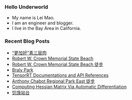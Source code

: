 ### Hello Underworld

- My name is Lei Mao.
- I am an engineer and blogger.
- I live in the Bay Area in California.


### Recent Blog Posts

<!-- BLOG-POST-LIST:START -->
- [“更加好”素三层肉](https://leimao.github.io/essay/%E6%9B%B4%E5%8A%A0%E5%A5%BD%E7%B4%A0%E4%B8%89%E5%B1%82%E8%82%89/)
- [Robert W. Crown Memorial State Beach](https://leimao.github.io/photography/Robert-W-Crown-Memorial-State-Beach-2025-05-26/)
- [Robert W. Crown Memorial State Beach 徒步](https://leimao.github.io/life/Robert-W-Crown-Memorial-State-Beach-2025-05-26/)
- [Braly Park](https://leimao.github.io/photography/Braly-Park-2025-05-25/)
- [TensorRT Documentations and API References](https://leimao.github.io/blog/TensorRT-Documentations-API-References/)
- [Anthony Chabot Regional Park East 徒步](https://leimao.github.io/life/Anthony-Chabot-Regional-Park-East/)
- [Computing Hessian Matrix Via Automatic Differentiation](https://leimao.github.io/blog/Compute-Hessian-Automatic-Differentiation/)
- [饥饿站台](https://leimao.github.io/essay/%E9%A5%A5%E9%A5%BF%E7%AB%99%E5%8F%B0-The-Platform/)
<!-- BLOG-POST-LIST:END -->
